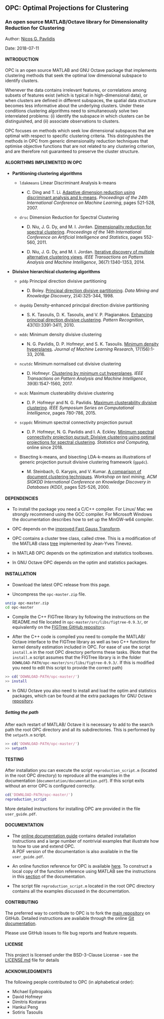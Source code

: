 ## OPC: Optimal Projections for Clustering
### An open source MATLAB/Octave library for Dimensionality Reduction for Clustering

Author: [Nicos G. Pavlidis](http://www.lancaster.ac.uk/lums/people/nicos-pavlidis)<br/>
<!-- E-mail: n(.)pavlidis(at)lancaster(.)ac(.)uk<br/> -->
Date:     2018-07-11


#### INTRODUCTION

OPC is an open source MATLAB and GNU Octave package that implements clustering
methods that seek the optimal low dimensional subspace to identify clusters.

Whenever the data contains irrelevant features, or correlations among subsets
of features exist (which is typical in high-dimensional data), or when clusters
are defined in different subspaces, the spatial data structure becomes less
informative about the underlying clusters. Under these conditions clustering
algorithms need to simultaneously solve two interrelated problems: (i) identify
the subspace in which clusters can be distinguished, and (ii) associate
observations to clusters. 

OPC focuses on methods which seek low dimensional subspaces that are optimal
with respect to specific clustering criteria. This distinguishes the methods in
OPC from generic dimensionality reduction techniques that optimise objective
functions that are not related to any clustering criterion, and are therefore
not guaranteed to preserve the cluster structure.


#### <a name="alg"> ALGORITHMS IMPLEMENTED IN OPC </a>

- **Partitioning clustering algorithms** 
	- `ldakmeans` Linear Discriminant Analysis k-means
		-  C. Ding and T. Li.
		[Adaptive dimension reduction using discriminant analysis and k-means](https://icml.cc/imls/conferences/2007/proceedings/papers/521.pdf).
		*Proceedings of the 24th International Conference on Machine Learning*, pages 521-528, 2007.

	- `drsc` Dimension Reduction for Spectral Clustering
		- D. Niu, J. G. Dy, and M. I. Jordan.
		[Dimensionality reduction for spectral clustering](http://proceedings.mlr.press/v15/niu11a/niu11a.pdf).
		*Proceedings of the 14th International Conference on Artificial Intelligence and Statistics*,
		pages 552-560, 2011.

		- D. Niu, J. G. Dy, and M. I. Jordan.
		[Iterative discovery of multiple alternative clustering views](https://doi.org/10.1109/TPAMI.2013.180).
		*IEEE Transactions on Pattern Analysis and Machine Intelligence*, 36(7):1340-1353, 2014.

- **Divisive hierarchical clustering algorithms**

	- `pddp` Principal direction divisive partitioning
		- D. Boley. [Principal direction divisive partitioning](https://doi.org/10.1023/A:1009740529316).
		*Data Mining and Knowledge Discovery*, 2(4):325-344, 1998.

	- `depddp` Density-enhanced principal direction divisive partitioning
		- S. K. Tasoulis, D. K. Tasoulis, and V. P. Plagianakos.
		[Enhancing principal direction divisive clustering](https://doi.org/10.1016/j.patcog.2010.05.025).
		*Pattern Recognition*, 43(10):3391-3411, 2010.

	- `mddc` Minimum density divisive clustering
		- N. G. Pavlidis, D. P. Hofmeyr, and S. K. Tasoulis.
		[Minimum density hyperplanes](http://jmlr.csail.mit.edu/papers/v17/15-307.html).
		*Journal of Machine Learning Research*, 17(156):1-33, 2016.

	- `ncutdc` Minimum normalised cut divisive clustering
		- D. Hofmeyr. [Clustering by minimum cut hyperplanes](https://doi.org/10.1109/TPAMI.2016.2609929).
		*IEEE Transactions on Pattern Analysis and Machine Intelligence*, 39(8):1547-1560, 2017.
	
	- `mcdc` Maximum clusterability divisive clustering
		- D. P. Hofmeyr and N. G. Pavlidis.
		[Maximum clusterability divisive clustering](https://doi.org/10.1109/SSCI.2015.116).
		*IEEE Symposium Series on Computational Intelligence*, pages 780-786, 2015.

	- `scppdc` Minimum spectral connectivity projection pursuit
		- D. P. Hofmeyr, N. G. Pavlidis and I. A. Eckley.
		[Minimum spectral connectivity projection pursuit: Divisive clustering using optimal projections for spectral clustering](https://doi.org/10.1007/s11222-018-9814-6).
		*Statistics and Computing*, online since 2018.

	- Bisecting k-means, and bisecting LDA-k-means as illustrations of generic projection pursuit divisive
	clustering framework (`gppdc`).
		- M. Steinbach, G. Karypis, and V. Kumar.
		[A comparison of document clustering techniques](http://glaros.dtc.umn.edu/gkhome/fetch/papers/docclusterKDDTMW00.pdf).
		*Workshop on text mining, ACM SIGKDD International
		  Conference on Knowledge Discovery in Databases (KDD)*, pages 525-526, 2000.


#### DEPENDENCIES

* To install the package you need a C/C++ compiler. For Linux/ Mac we strongly
recommend using the GCC compiler. For Microsoft Windows the documentation
describes how to set up the MinGW-w64 compiler.

* OPC depends on the [improved Fast Gauss Transform](http://legacydirs.umiacs.umd.edu/~morariu/figtree/).

* OPC contains a cluster tree class, called ctree. This is a modification of the MATLAB 
class [tree](https://tinevez.github.io/matlab-tree/) implemented by Jean-Yves Tinevez.

* In MATLAB OPC depends on the optimization and statistics toolboxes.

* In GNU Octave OPC depends on the optim and statistics packages.

<!-- * In MATLAB it is possible to create a function reference in HTML format using the
[M2HTML](https://github.com/pdollar/toolbox/tree/master/external/m2html). Detailed instructions
are provided in the PDF documentation file, `documentation/document.pdf`. -->


#### INSTALLATION

* Download the latest OPC release from this page.

* Uncompress the `opc-master.zip` file.

``` bash
unzip opc-master.zip
cd opc-master
```

* Compile the C++ FIGTree library by following the instructions on 
the README.md file located in `opc-master/src/libs/figtree-0.9.3/`, or equivalently
on the [FIGTree GitHub repository](https://github.com/vmorariu/figtree). 

* After the C++ code is compiled you need to compile the MATLAB/ Octave interface
   to the FIGTree library as well as two C++ functions for kernel density estimation
   included in OPC. For ease
   of use the script `install.m` in the root OPC directory performs these
   tasks. (Note that the `install.m` script assumes that the FIGTree library is in the
   folder `DOWNLOAD-PATH/opc-master/src/libs/figtree-0.9.3/`. If this is modified you
   need to edit this script to provide the correct path)

```Matlab
>> cd('DOWNLOAD-PATH/opc-master/')
>> install
```
* In GNU Octave you also need to install and load the optim and statistics packages, which can be
found at the extra packages for GNU Octave [repository](https://octave.sourceforge.io/packages.php).

##### Setting the path

After each restart of MATLAB/ Octave it is necessary to add to the search path the root OPC
directory and all its subdirectories.  This is performed by the `setpath.m` script.

```Matlab
>> cd('DOWNLOAD-PATH/opc-master/')
>> setpath
```

#### TESTING

After installation you can execute the script `reproduction_script.m` (located in
the root OPC directory) to reproduce all the examples in the documentation (`documentation/documentation.pdf`). 
If this script exits without an error OPC is configured correctly.

```Matlab
cd('DOWNLOAD-PATH/opc-master/')
reproduction_script
```

More detailed instructions for installing OPC are provided in the file `user_guide.pdf`.

#### DOCUMENTATION

* The [online documentation guide](http://www.lancaster.ac.uk/staff/pavlidin/software/opc/documentation/document/onlinedoc.html)
  contains detailed installation instructions and a large number of nontrivial
  examples that illustrate how to how to use and extend OPC. 
  <br>
  A PDF version of the documentation is also available in the file `user_guide.pdf`.  

  <!-- The source TeX file and all the figures are also
  included in the `documentation/` directory.-->

* An online function reference for OPC is available
  [here](http://www.lancaster.ac.uk/staff/pavlidin/software/opc/documentation/reference/index.html).
  To construct a local copy of the function reference using MATLAB see the
  instructions in this
  [section](http://www.lancaster.ac.uk/staff/pavlidin/software/opc/documentation/document/onlinedoc.html#SECTION00331000000000000000)
  of the documentation.

* The script file `reproduction_script.m` located in the root OPC directory
  contains all the examples discussed in the documentation.


#### CONTRIBUTING

The preferred way to contribute to OPC is to fork the [main repository](https://github.com/nicospavlidis/opc)
on GitHub. Detailed instructions are available through the online
[Git documentation](https://git-scm.com/documentation). 

Please use GitHub issues to file bug reports and feature requests. 

#### LICENSE

This project is licensed under the BSD-3-Clause License - see the [LICENSE.md](LICENSE.md) file for details

#### ACKNOWLEDGMENTS

The following people contributed to OPC (in alphabetical order):

* Michael Epitropakis
* David Hofmeyr
* Dimitris Kostaras
* Hankui Peng
* Sotiris Tasoulis
